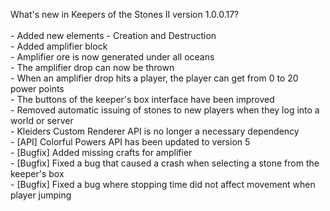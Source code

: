 What's new in Keepers of the Stones II version 1.0.0.17?<br />
<br />- Added new elements - Creation and Destruction
<br />- Added amplifier block
<br />- Amplifier ore is now generated under all oceans
<br />- The amplifier drop can now be thrown
<br />- When an amplifier drop hits a player, the player can get from 0 to 20 power points
<br />- The buttons of the keeper's box interface have been improved
<br />- Removed automatic issuing of stones to new players when they log into a world or server
<br />- Kleiders Custom Renderer API is no longer a necessary dependency
<br />- [API] Colorful Powers API has been updated to version 5
<br />- [Bugfix] Added missing crafts for amplifier
<br />- [Bugfix] Fixed a bug that caused a crash when selecting a stone from the keeper's box
<br />- [Bugfix] Fixed a bug where stopping time did not affect movement when player jumping